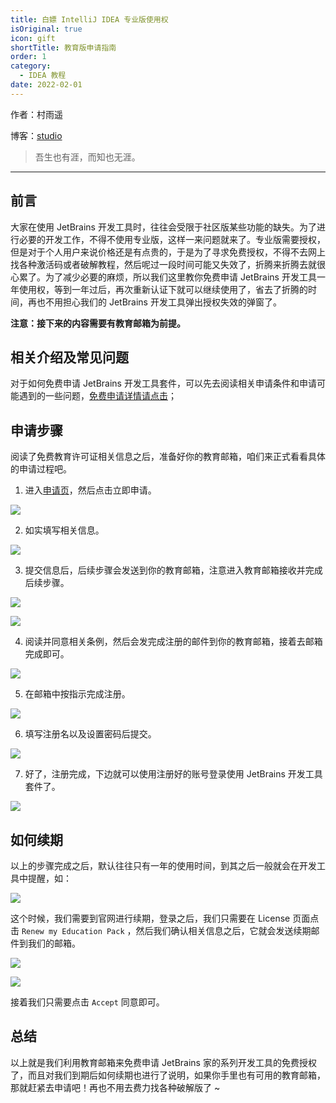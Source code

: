 ```yaml
---
title: 白嫖 IntelliJ IDEA 专业版使用权
isOriginal: true
icon: gift
shortTitle: 教育版申请指南
order: 1
category:
  - IDEA 教程
date: 2022-02-01
---
```


作者：村雨遥

博客：[studio](https://ez4jam1n.github.io/studio)

> 吾生也有涯，而知也无涯。

---

## 前言

大家在使用 JetBrains 开发工具时，往往会受限于社区版某些功能的缺失。为了进行必要的开发工作，不得不使用专业版，这样一来问题就来了。专业版需要授权，但是对于个人用户来说价格还是有点贵的，于是为了寻求免费授权，不得不去网上找各种激活码或者破解教程，然后呢过一段时间可能又失效了，折腾来折腾去就很心累了。为了减少必要的麻烦，所以我们这里教你免费申请 JetBrains 开发工具一年使用权，等到一年过后，再次重新认证下就可以继续使用了，省去了折腾的时间，再也不用担心我们的 JetBrains 开发工具弹出授权失效的弹窗了。

**注意：接下来的内容需要有教育邮箱为前提。**

## 相关介绍及常见问题

对于如何免费申请 JetBrains 开发工具套件，可以先去阅读相关申请条件和申请可能遇到的一些问题，[免费申请详情请点击](https://www.jetbrains.com/zh-cn/community/education/?_ga=2.100493086.1068267370.1584595992-1646227051.1584503956#students)；

## 申请步骤

阅读了免费教育许可证相关信息之后，准备好你的教育邮箱，咱们来正式看看具体的申请过程吧。

1.  进入[申请页](https://www.jetbrains.com/zh-cn/community/education/?_ga=2.100493086.1068267370.1584595992-1646227051.1584503956#students)，然后点击立即申请。

![](./assets/20220201-idea-pro-with-student-email/start.png)

2. 如实填写相关信息。

![](./assets/20220201-idea-pro-with-student-email/info-fill.png)

3.  提交信息后，后续步骤会发送到你的教育邮箱，注意进入教育邮箱接收并完成后续步骤。
    

![](./assets/20220201-idea-pro-with-student-email/verifify.png)

![](./assets/20220201-idea-pro-with-student-email/mail-check.png)

4.  阅读并同意相关条例，然后会发完成注册的邮件到你的教育邮箱，接着去邮箱完成即可。
    

![](./assets/20220201-idea-pro-with-student-email/agree.png)

5.  在邮箱中按指示完成注册。

![](./assets/20220201-idea-pro-with-student-email/register.png)

6.  填写注册名以及设置密码后提交。

![](./assets/20220201-idea-pro-with-student-email/set-pwd.png)

7.  好了，注册完成，下边就可以使用注册好的账号登录使用 JetBrains 开发工具套件了。

![](./assets/20220201-idea-pro-with-student-email/finish.png)

## 如何续期

以上的步骤完成之后，默认往往只有一年的使用时间，到其之后一般就会在开发工具中提醒，如：

![](./assets/20220201-idea-pro-with-student-email/expires.png)

这个时候，我们需要到官网进行续期，登录之后，我们只需要在 License 页面点击 `Renew my Education Pack` ，然后我们确认相关信息之后，它就会发送续期邮件到我们的邮箱。

![](./assets/20220201-idea-pro-with-student-email/renew.png)

![](./assets/20220201-idea-pro-with-student-email/re-agree.png)

接着我们只需要点击 `Accept` 同意即可。

## 总结

以上就是我们利用教育邮箱来免费申请 JetBrains 家的系列开发工具的免费授权了，而且对我们到期后如何续期也进行了说明，如果你手里也有可用的教育邮箱，那就赶紧去申请吧！再也不用去费力找各种破解版了 ~
